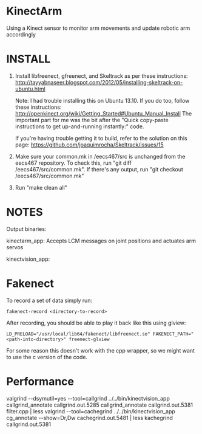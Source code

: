 KinectArm
=========

Using a Kinect sensor to monitor arm movements and update robotic arm accordingly


INSTALL
=======

1)	Install libfreenect, gfreenect, and Skeltrack as per these instructions:
http://tayyabnaseer.blogspot.com/2012/05/installing-skeltrack-on-ubuntu.html

	Note: I had trouble installing this on Ubuntu 13.10. If you do too, follow
	these instructions: http://openkinect.org/wiki/Getting_Started#Ubuntu_Manual_Install
	The important part for me was the bit after the "Quick copy-paste instructions to get
	up-and-running instantly:" code.

	If you're having trouble getting it to build, refer to the solution on this page:
	https://github.com/joaquimrocha/Skeltrack/issues/15

2)	Make sure your common.mk in /eecs467/src is unchanged from the eecs467 repository.
	To check this, run "git diff /eecs467/src/common.mk". If there's any output,
	run "git checkout /eecs467/src/common.mk"

3)	Run "make clean all"


NOTES
=====

Output binaries:

kinectarm_app: Accepts LCM messages on joint positions and actuates arm servos

kinectvision_app: 


Fakenect
========

To record a set of data simply run:

```
fakenect-record <directory-to-record>
```

After recording, you should be able to play it back like this using
glview:

```
LD_PRELOAD="/usr/local/lib64/fakenect/libfreenect.so" FAKENECT_PATH="<path-into-directory>" freenect-glview 
```

For some reason this doesn't work with the cpp wrapper, so we might
want to use the c version of the code.


Performance
============

valgrind --dsymutil=yes --tool=callgrind ../../bin/kinectvision_app
callgrind_annotate callgrind.out.5285 
callgrind_annotate callgrind.out.5381  filter.cpp | less
valgrind --tool=cachegrind ../../bin/kinectvision_app
cg_annotate --show=Dr,Dw cachegrind.out.5481 | less
kachegrind callgrind.out.5381 
